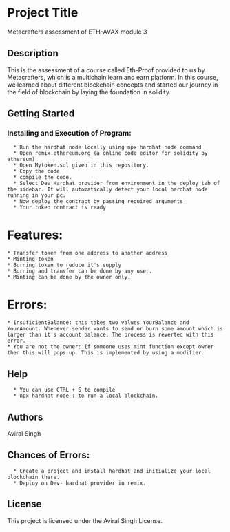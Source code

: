 # Project Title
Metacrafters assessment of ETH-AVAX module 3

## Description
This is the assessment of a course called Eth-Proof provided to us by Metacrafters, which is a multichain learn and earn platform. In this course, we learned about different blockchain concepts and started our journey in the field of blockchain by laying the foundation in solidity.

## Getting Started
### Installing and Execution of Program:
      * Run the hardhat node locally using npx hardhat node command
      * Open remix.ethereum.org (a online code editor for solidity by ethereum)
      * Open Mytoken.sol given in this repository.
      * Copy the code
      * compile the code.
      * Select Dev Hardhat provider from environment in the deploy tab of the sidebar. It will automatically detect your local hardhat node running in your pc.
      * Now deploy the contract by passing required arguments
      * Your token contract is ready

# Features:
    * Transfer token from one address to another address
    * Minting token
    * Burning token to reduce it's supply
    * Burning and transfer can be done by any user.
    * Minting can be done by the owner only.

# Errors:
    * InsuficientBalance: this takes two values YourBalance and YourAmount. Whenever sender wants to send or burn some amount which is larger than it's account balance. The process is reverted with this error.
    * You are not the owner: If someone uses mint function except owner then this will pops up. This is implemented by using a modifier.

## Help
      * You can use CTRL + S to compile
      * npx hardhat node : to run a local blockchain.

## Authors
Aviral Singh

## Chances of Errors:
      * Create a project and install hardhat and initialize your local blockchain there.
      * Deploy on Dev- hardhat provider in remix.

## License
This project is licensed under the Aviral Singh License.
